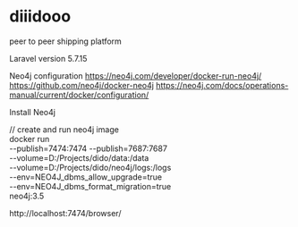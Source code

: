 # diiidooo
peer to peer shipping platform

Laravel version 5.7.15

Neo4j configuration
    https://neo4j.com/developer/docker-run-neo4j/
    https://github.com/neo4j/docker-neo4j
    https://neo4j.com/docs/operations-manual/current/docker/configuration/

Install Neo4j

// create and run neo4j image     
docker run \
    --publish=7474:7474 --publish=7687:7687 \
    --volume=D:/Projects/dido/data:/data \
    --volume=D:/Projects/dido/neo4j/logs:/logs \
    --env=NEO4J_dbms_allow_upgrade=true \
    --env=NEO4J_dbms_format_migration=true \
    neo4j:3.5
	
http://localhost:7474/browser/
